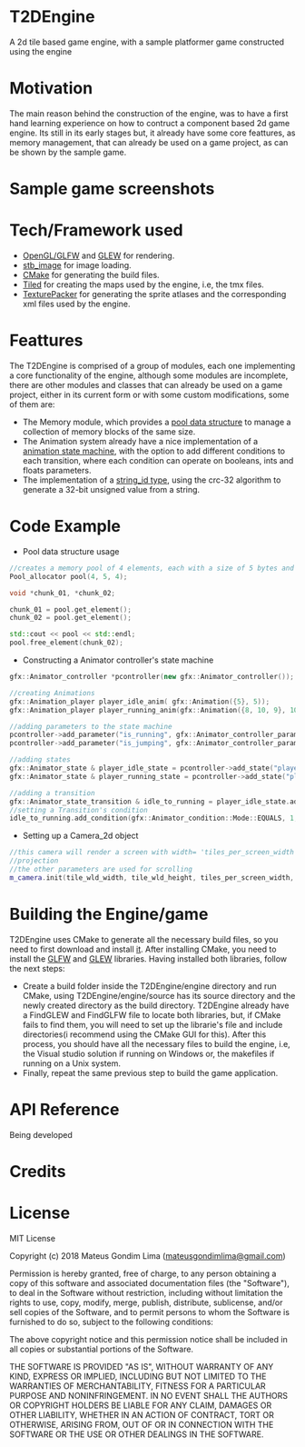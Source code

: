 # T2DEngine
A 2d tile based game engine, with a sample platformer game constructed using the engine
# Motivation
The main reason behind the construction of the engine, was to have a first hand learning experience on how to contruct a component based 2d game engine. Its still in its early stages but, it already have some core feattures, as memory management, that can already be used on a game project, as can be shown by the sample game. 
# Sample game screenshots
# Tech/Framework used
  - [OpenGL/GLFW](http://www.glfw.org/) and [GLEW](http://glew.sourceforge.net/) for rendering. 
  - [stb_image](https://github.com/nothings/stb) for image loading. 
  - [CMake](https://cmake.org/) for generating the build files.
  - [Tiled](https://www.mapeditor.org/) for creating the maps used by the engine, i.e, the tmx files.
  - [TexturePacker](https://www.codeandweb.com/texturepacker) for generating the sprite atlases and the corresponding xml files used by the engine.
  # Feattures
  The T2DEngine is comprised of a group of modules, each one implementing a core functionality of the engine, although some modules are incomplete, there are other modules and classes that can already be used on a game project, either in its current form or with some custom modifications, some of them are:
  - The Memory module, which provides a [pool data structure](https://github.com/mateusgondim/T2DEngine/blob/master/engine/source/mem/source/src/Pool_allocator.hpp) to manage a collection of memory blocks of the same size. 
  - The Animation system already have a nice implementation of a [animation state machine](https://github.com/mateusgondim/T2DEngine/blob/master/engine/source/gfx/source/src/Animator_controller.hpp), with the option to add different conditions to each transition, where each condition can operate on booleans, ints and floats parameters.
  - The implementation of a [string_id type](https://github.com/mateusgondim/T2DEngine/blob/master/engine/source/utility/source/src/string_id.hpp), using the crc-32 algorithm to generate a 32-bit unsigned value from a string.
  # Code Example
  - Pool data structure usage
  ```c++
  //creates a memory pool of 4 elements, each with a size of 5 bytes and with a 4-byte aligment requirement 
  Pool_allocator pool(4, 5, 4); 
  
  void *chunk_01, *chunk_02;
  
  chunk_01 = pool.get_element();
  chunk_02 = pool.get_element();
  
  std::cout << pool << std::endl;
  pool.free_element(chunk_02);  
  
  ```
  - Constructing a Animator controller's state machine
  ```c++
  gfx::Animator_controller *pcontroller(new gfx::Animator_controller());
  
  //creating Animations
  gfx::Animation_player player_idle_anim( gfx::Animation({5}, 5));
  gfx::Animation_player player_running_anim(gfx::Animation({8, 10, 9}, 10));
  
  //adding parameters to the state machine
  pcontroller->add_parameter("is_running", gfx::Animator_controller_parameter::Type::BOOL);
  pcontroller->add_parameter("is_jumping", gfx::Animator_controller_parameter::Type::BOOL);
  
  //adding states
  gfx::Animator_state & player_idle_state = pcontroller->add_state("player_idle", player_idle_anim);
  gfx::Animator_state & player_running_state = pcontroller->add_state("player_running", player_running_anim);
  
  //adding a transition
  gfx::Animator_state_transition & idle_to_running = player_idle_state.add_transition("player_running");
  //setting a Transition's condition
  idle_to_running.add_condition(gfx::Animator_condition::Mode::EQUALS, 1, "is_running");
  ```
  - Setting up a Camera_2d object
  ```c++
  //this camera will render a screen with width= 'tiles_per_screen_width' and height = "tiles_per_screen_height", using orthographic
  //projection
  //the other parameters are used for scrolling
  m_camera.init(tile_wld_width, tile_wld_height, tiles_per_screen_width, tiles_per_screen_height, tile_map_width, tile_map_height, map_origin);
  ```
  # Building the Engine/game
  T2DEngine uses CMake to generate all the necessary build files, so you need to first download and install [it](https://cmake.org/). After installing CMake, you need to install the [GLFW](http://www.glfw.org/) and [GLEW](http://glew.sourceforge.net/) libraries. Having installed both libraries, follow the next steps:
  - Create a build folder inside the T2DEngine/engine directory and run CMake, using T2DEngine/engine/source has its source directory and the newly created directory as the build directory. T2DEngine already have a FindGLEW and FindGLFW file to locate both libraries, but, if CMake fails to find them, you will need to set up the librarie's file and include directories(i recommend using the CMake GUI for this). After this process, you should have all the necessary files to build the engine, i.e, the Visual studio solution if running on Windows or, the makefiles if running on a Unix system.
  -  Finally, repeat the same previous step to build the game application.
  # API Reference
  Being developed
  # Credits
  # License
  MIT License

Copyright (c) 2018 Mateus Gondim Lima (mateusgondimlima@gmail.com)

Permission is hereby granted, free of charge, to any person obtaining a copy
of this software and associated documentation files (the "Software"), to deal
in the Software without restriction, including without limitation the rights
to use, copy, modify, merge, publish, distribute, sublicense, and/or sell
copies of the Software, and to permit persons to whom the Software is
furnished to do so, subject to the following conditions:

The above copyright notice and this permission notice shall be included in all
copies or substantial portions of the Software.

THE SOFTWARE IS PROVIDED "AS IS", WITHOUT WARRANTY OF ANY KIND, EXPRESS OR
IMPLIED, INCLUDING BUT NOT LIMITED TO THE WARRANTIES OF MERCHANTABILITY,
FITNESS FOR A PARTICULAR PURPOSE AND NONINFRINGEMENT. IN NO EVENT SHALL THE
AUTHORS OR COPYRIGHT HOLDERS BE LIABLE FOR ANY CLAIM, DAMAGES OR OTHER
LIABILITY, WHETHER IN AN ACTION OF CONTRACT, TORT OR OTHERWISE, ARISING FROM,
OUT OF OR IN CONNECTION WITH THE SOFTWARE OR THE USE OR OTHER DEALINGS IN THE
SOFTWARE.
